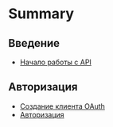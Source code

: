 # Summary

## Введение

* [Начало работы с API](README.md)

## Авторизация

* [Создание клиента OAuth](oauth/create-oauth-client.md)
* [Авторизация](/oauth/authorization.md)

